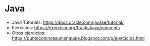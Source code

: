# Java

- Java Tutorials: https://docs.oracle.com/javase/tutorial/
- Ejercicios: https://exercism.org/tracks/java/concepts
- Otros ejercicios: https://puntocomnoesunlenguaje.blogspot.com/p/ejercicios.html
